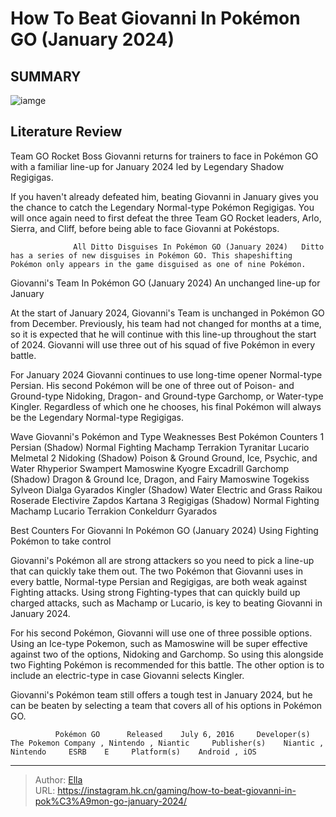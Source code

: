 # How To Beat Giovanni In Pokémon GO (January 2024)


## SUMMARY 

![iamge](https://static1.srcdn.com/wordpress/wp-content/uploads/2023/12/how-to-beat-giovanni-in-pok-mon-go-january-2024-1.jpg)

## Literature Review

Team GO Rocket Boss Giovanni returns for trainers to face in Pokémon GO with a familiar line-up for January 2024 led by Legendary Shadow Regigigas.





If you haven&#39;t already defeated him, beating Giovanni in January gives you the chance to catch the Legendary Normal-type Pokémon Regigigas. You will once again need to first defeat the three Team GO Rocket leaders, Arlo, Sierra, and Cliff, before being able to face Giovanni at Pokéstops.




                  All Ditto Disguises In Pokémon GO (January 2024)   Ditto has a series of new disguises in Pokémon GO. This shapeshifting Pokémon only appears in the game disguised as one of nine Pokémon.   


 Giovanni&#39;s Team In Pokémon GO (January 2024) 
An unchanged line-up for January
          

At the start of January 2024, Giovanni&#39;s Team is unchanged in Pokémon GO from December. Previously, his team had not changed for months at a time, so it is expected that he will continue with this line-up throughout the start of 2024. Giovanni will use three out of his squad of five Pokémon in every battle.

For January 2024 Giovanni continues to use long-time opener Normal-type Persian. His second Pokémon will be one of three out of Poison- and Ground-type Nidoking, Dragon- and Ground-type Garchomp, or Water-type Kingler. Regardless of which one he chooses, his final Pokémon will always be the Legendary Normal-type Regigigas.




 Wave  Giovanni&#39;s Pokémon and Type  Weaknesses  Best Pokémon Counters   1  Persian (Shadow) Normal  Fighting    Machamp   Terrakion   Tyranitar   Lucario   Melmetal      2  Nidoking (Shadow) Poison &amp; Ground  Ground, Ice, Psychic, and Water    Rhyperior   Swampert   Mamoswine   Kyogre   Excadrill      Garchomp (Shadow) Dragon &amp; Ground  Ice, Dragon, and Fairy    Mamoswine   Togekiss   Sylveon   Dialga   Gyarados      Kingler (Shadow) Water  Electric and Grass    Raikou   Roserade   Electivire   Zapdos   Kartana      3  Regigigas (Shadow) Normal  Fighting    Machamp   Lucario   Terrakion   Conkeldurr   Gyarados      





 Best Counters For Giovanni In Pokémon GO (January 2024) 
Using Fighting Pokémon to take control
          

Giovanni&#39;s Pokémon all are strong attackers so you need to pick a line-up that can quickly take them out. The two Pokémon that Giovanni uses in every battle, Normal-type Persian and Regigigas, are both weak against Fighting attacks. Using strong Fighting-types that can quickly build up charged attacks, such as Machamp or Lucario, is key to beating Giovanni in January 2024.




For his second Pokémon, Giovanni will use one of three possible options. Using an Ice-type Pokemon, such as Mamoswine will be super effective against two of the options, Nidoking and Garchomp. So using this alongside two Fighting Pokémon is recommended for this battle. The other option is to include an electric-type in case Giovanni selects Kingler.

Giovanni&#39;s Pokémon team still offers a tough test in January 2024, but he can be beaten by selecting a team that covers all of his options in Pokémon GO.

              Pokémon GO      Released    July 6, 2016     Developer(s)    The Pokemon Company , Nintendo , Niantic     Publisher(s)    Niantic , Nintendo     ESRB    E     Platform(s)    Android , iOS      


---

> Author: [Ella](https://instagram.hk.cn/)  
> URL: https://instagram.hk.cn/gaming/how-to-beat-giovanni-in-pok%C3%A9mon-go-january-2024/  

